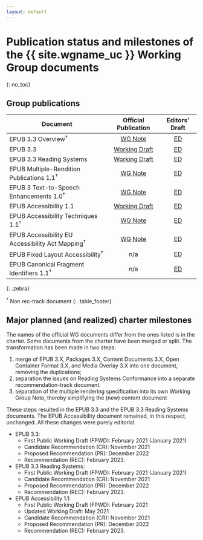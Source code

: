```yaml
---
layout: default
---
```


# Publication status and milestones of the {{ site.wgname_uc }} Working Group documents
{: no_toc}


## Group publications

| Document | Official Publication | Editors’ Draft |
|----------|:--------------:|:-----------------:|
| EPUB 3.3 Overview<sup>†<sup>   | [WG Note](https://www.w3.org/TR/epub-overview-33/) | [ED](https://w3c.github.io/epub-specs/epub33/overview/)                
| EPUB 3.3                       | [Working Draft](https://www.w3.org/TR/epub-33/) | [ED](https://w3c.github.io/epub-specs/epub33/core/)                    
| EPUB 3.3 Reading Systems       | [Working Draft](https://www.w3.org/TR/epub-rs-33/) | [ED](https://w3c.github.io/epub-specs/epub33/rs/)                      
| EPUB Multiple-Rendition Publications 1.1<sup>†<sup> | [WG Note](https://www.w3.org/TR/epub-multi-rend-11/) | [ED](https://w3c.github.io/epub-specs/epub33/multi-rend/) 
| EPUB 3 Text-to-Speech Enhancements 1.0<sup>†<sup>  |  [WG Note](https://www.w3.org/TR/epub-tts-10/) | [ED](https://w3c.github.io/epub-specs/epub33/tts/)     
| EPUB Accessibility 1.1         |  [Working Draft](https://www.w3.org/TR/epub-a11y-11/) | [ED](https://w3c.github.io/epub-specs/epub33/a11y/)     
| EPUB Accessibility Techniques 1.1<sup>†<sup>  |  [WG Note](https://www.w3.org/TR/epub-a11y-tech-11/) | [ED](https://w3c.github.io/epub-specs/epub33/epub-a11y-eaa-mapping/)     
| EPUB Accessibility EU Accessibility Act Mapping<sup>†<sup>  |  [WG Note](https://www.w3.org/TR/epub-a11y-eaa-mapping/) | [ED](https://w3c.github.io/epub-specs/epub33/a11y-tech/)     
| EPUB Fixed Layout Accessibility<sup>†<sup>   | n/a | [ED](https://w3c.github.io/epub-specs/epub33/fxl-a11y/)                
| EPUB Canonical Fragment Identifiers 1.1<sup>†<sup>   | n/a | [ED](https://w3c.github.io/epub-specs/epub33/epubcfi/)                
{: .zebra}

<sup>†</sup> Non rec-track document
{: .table_footer}


## Major planned (and realized) charter milestones

The names of the official WG documents differ from the ones listed is in the charter. Some documents from the charter have been merged or split. The transformation has been made in two steps:

1. merge of EPUB 3.X, Packages 3.X, Content Documents 3.X, Open Container Format 3.X, and Media Overlay 3.X into one document, removing the duplications;
2. separation the issues on Reading Systems Conformance into a separate recommendation-track document.
3. separation of the multiple rendering specification into its own Working Group Note, thereby simplifying the (new) content document

These steps resulted in the EPUB 3.3 and the EPUB 3.3 Reading Systems documents. The EPUB Accessibility document remained, in this respect, unchanged. All these changes were purely editorial.

* EPUB 3.3:
    * First Public Working Draft (FPWD): February 2021 (January 2021)
    * Candidate Recommendation (CR): November 2021
    * Proposed Recommendation (PR): December 2022
    * Recommendation (REC): February 2023.
* EPUB 3.3 Reading Systems:
    * First Public Working Draft (FPWD): February 2021 (January 2021)
    * Candidate Recommendation (CR): November 2021
    * Proposed Recommendation (PR): December 2022
    * Recommendation (REC): February 2023.
* EPUB Accessibility 1.1:
    * First Public Working Draft (FPWD): February 2021
    * Updated Working Draft: May 2021
    * Candidate Recommendation (CR): November 2021
    * Proposed Recommendation (PR): December 2022
    * Recommendation (REC): February 2023.


